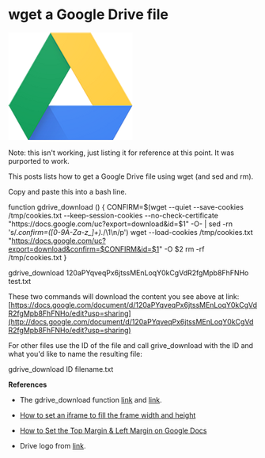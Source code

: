 # wget a Google Drive file

![google_drive_logo](google_drive_logo.png)

Note: this isn't working, just listing it for reference at this point. It was purported to work.

This posts lists how to get a Google Drive file using wget (and sed and rm).

Copy and paste this into a bash line.

function gdrive_download () {
 CONFIRM=$(wget --quiet --save-cookies /tmp/cookies.txt --keep-session-cookies --no-check-certificate "https://docs.google.com/uc?export=download&id=$1" -O- | sed -rn 's/.*confirm=([0-9A-Za-z_]+).*/\1\n/p')
 wget --load-cookies /tmp/cookies.txt "https://docs.google.com/uc?export=download&confirm=$CONFIRM&id=$1" -O $2
 rm -rf /tmp/cookies.txt
}

gdrive_download 120aPYqveqPx6jtssMEnLoqY0kCgVdR2fgMpb8FhFNHo test.txt

These two commands will download the content you see above at link: [https://docs.google.com/document/d/120aPYqveqPx6jtssMEnLoqY0kCgVdR2fgMpb8FhFNHo/edit?usp=sharing](http://docs.google.com/document/d/120aPYqveqPx6jtssMEnLoqY0kCgVdR2fgMpb8FhFNHo/edit?usp=sharing)

For other files use the ID of the file and call grive\_download with the ID and what you'd like to name the resulting file:

gdrive_download ID filename.txt

**References**

-   The gdrive\_download function [link](http://gist.github.com/iamtekeste/3cdfd0366ebfd2c0d805) and [link](http://unix.stackexchange.com/questions/136371/how-to-download-a-folder-from-google-drive-using-terminal).
    
-   [How to set an iframe to fill the frame width and height](http://stackoverflow.com/questions/3306124/how-to-make-a-html-iframe-100-width-and-height)
    
-   [How to Set the Top Margin & Left Margin on Google Docs](http://smallbusiness.chron.com/set-top-margin-left-margin-google-docs-26666.html)
    
-   Drive logo from [link](http://www.google.com/drive/).